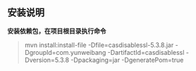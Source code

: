 ## 安装说明

**安装依赖包，在项目根目录执行命令**
>mvn install:install-file -Dfile=casdisablessl-5.3.8.jar -DgroupId=com.yunweibang -DartifactId=casdisablessl -Dversion=5.3.8 -Dpackaging=jar -DgeneratePom=true